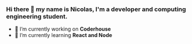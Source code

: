 ### Hi there 👋 my name is Nicolas, I'm a developer and computing engineering student.

- 🔭 I’m currently working on **Coderhouse**
- 🌱 I’m currently learning **React and Node**


